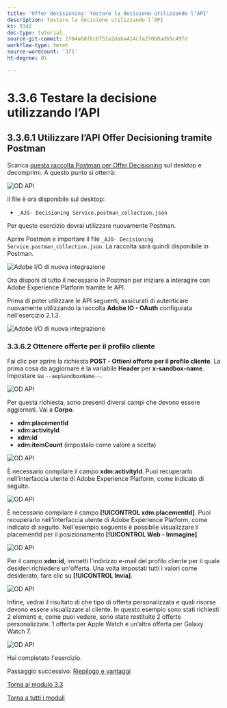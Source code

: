 ```yaml
---
title: 'Offer decisioning: testare la decisione utilizzando l’API'
description: Testare la decisione utilizzando l’API
kt: 5342
doc-type: tutorial
source-git-commit: 2f04a68f6c0751a2daba414c7a270b0ad69c49fd
workflow-type: tm+mt
source-wordcount: '371'
ht-degree: 0%

---
```


# 3.3.6 Testare la decisione utilizzando l’API

## 3.3.6.1 Utilizzare l’API Offer Decisioning tramite Postman

Scarica [questa raccolta Postman per Offer Decisioning](./../../../assets/postman/postman_offer-decisioning.zip) sul desktop e decomprimi. A questo punto si otterrà:

![OD API](./images/unzip.png)

Il file è ora disponibile sul desktop:

- `_AJO- Decisioning Service.postman_collection.json`

Per questo esercizio dovrai utilizzare nuovamente Postman.

Aprire Postman e importare il file `_AJO- Decisioning Service.postman_collection.json`. La raccolta sarà quindi disponibile in Postman.

![Adobe I/O di nuova integrazione](./images/postmanui.png)

Ora disponi di tutto il necessario in Postman per iniziare a interagire con Adobe Experience Platform tramite le API.

Prima di poter utilizzare le API seguenti, assicurati di autenticare nuovamente utilizzando la raccolta **Adobe IO - OAuth** configurata nell&#39;esercizio 2.1.3.

![Adobe I/O di nuova integrazione](./images/postmanui1.png)


### 3.3.6.2 Ottenere offerte per il profilo cliente

Fai clic per aprire la richiesta **POST - Ottieni offerte per il profilo cliente**. La prima cosa da aggiornare è la variabile **Header** per **x-sandbox-name**. Impostare su `--aepSandboxName--`.

![OD API](./images/api23.png)

Per questa richiesta, sono presenti diversi campi che devono essere aggiornati. Vai a **Corpo**.

- **xdm:placementId**
- **xdm:activityId**
- **xdm:id**
- **xdm:itemCount** (impostalo come valore a scelta)

![OD API](./images/api24.png)

È necessario compilare il campo **xdm:activityId**. Puoi recuperarlo nell’interfaccia utente di Adobe Experience Platform, come indicato di seguito.

![OD API](./images/activityid.png)

È necessario compilare il campo **[!UICONTROL xdm:placementId]**. Puoi recuperarlo nell’interfaccia utente di Adobe Experience Platform, come indicato di seguito. Nell&#39;esempio seguente è possibile visualizzare il placementId per il posizionamento **[!UICONTROL Web - Immagine]**.

![OD API](./images/placementid.png)

Per il campo **xdm:id**, immetti l&#39;indirizzo e-mail del profilo cliente per il quale desideri richiedere un&#39;offerta. Una volta impostati tutti i valori come desiderato, fare clic su **[!UICONTROL Invia]**.

![OD API](./images/api24a.png)

Infine, vedrai il risultato di che tipo di offerta personalizzata e quali risorse devono essere visualizzate al cliente. In questo esempio sono stati richiesti 2 elementi e, come puoi vedere, sono state restituite 2 offerte personalizzate. 1 offerta per Apple Watch e un’altra offerta per Galaxy Watch 7.

![OD API](./images/api25.png)

Hai completato l&#39;esercizio.

Passaggio successivo: [Riepilogo e vantaggi](./summary.md)

[Torna al modulo 3.3](./offer-decisioning.md)

[Torna a tutti i moduli](./../../../overview.md)
